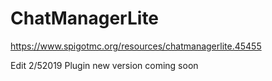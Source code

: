 # ChatManagerLite

https://www.spigotmc.org/resources/chatmanagerlite.45455

Edit 2/52019
Plugin new version coming soon